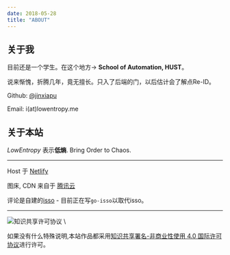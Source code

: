 ```yaml
---
date: 2018-05-28
title: "ABOUT"
---
```


## 关于我

目前还是一个学生。在这个地方-> **School of Automation, HUST**。

说来惭愧，折腾几年，竟无擅长。只入了后端的门，以后估计会了解点Re-ID。

Github: [@jinxiapu](https://github.com/jinxiapu/)

Email: i(at)lowentropy.me

## 关于本站

*LowEntropy* 表示**低熵**. Bring Order to Chaos.

---

Host 于 [Netlify](https://www.netlify.com/)

图床, CDN 来自于 [腾讯云](https://www.qcloud.com)

评论是自建的[isso](https://posativ.org/isso/) - 目前正在写`go-isso`以取代isso。

---

![知识共享许可协议](https://i.creativecommons.org/l/by-nc/4.0/88x31.png) \

如果没有什么特殊说明,本站作品都采用[知识共享署名-非商业性使用 4.0 国际许可协议](http://creativecommons.org/licenses/by-nc/4.0/)进行许可。
